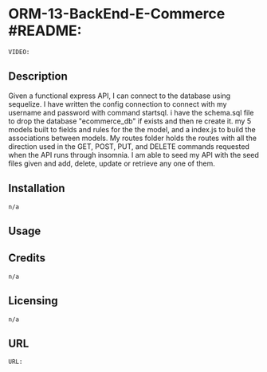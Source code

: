 # ORM-13-BackEnd-E-Commerce #README:

    VIDEO:
    
    
## Description
Given a functional express API, I can connect to the database using sequelize. I have written the config connection to connect with my username and password with command startsql. i have the schema.sql file to drop the database "ecommerce_db" if exists and then re create it. my 5 models built to fields and rules for the the model, and a index.js to build the associations between models. My routes folder holds the routes with all the direction used in the GET, POST, PUT, and DELETE commands requested when the API runs through insomnia. I am able to seed my API with the seed files given and add, delete, update or retrieve any one of them.

 ## Installation
    n/a

## Usage
  
## Credits
    n/a

## Licensing
    n/a
        
## URL 
   
    URL: 
   
